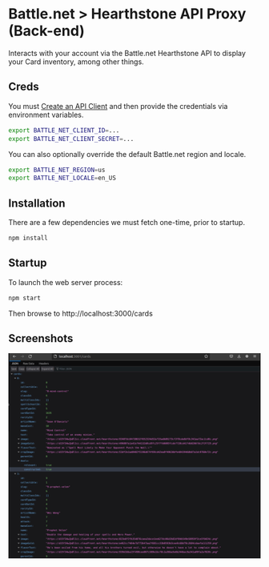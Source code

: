 # Battle.net > Hearthstone API Proxy (Back-end)

Interacts with your account via the Battle.net Hearthstone API to
display your Card inventory, among other things.

## Creds

You must [Create an API Client](https://develop.battle.net/documentation/guides/getting-started)
and then provide the credentials via environment variables.

```bash
export BATTLE_NET_CLIENT_ID=...
export BATTLE_NET_CLIENT_SECRET=...
```

You can also optionally override the default Battle.net region and locale.

```bash
export BATTLE_NET_REGION=us
export BATTLE_NET_LOCALE=en_US
```

## Installation

There are a few dependencies we must fetch one-time, prior to startup.

```bash
npm install
```

## Startup

To launch the web server process:

```bash
npm start
```

Then browse to http://localhost:3000/cards

## Screenshots

![screen1](screenshot.png)